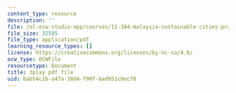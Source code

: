 ```yaml
---
content_type: resource
description: ''
file: /ol-ocw-studio-app/courses/11-384-malaysia-sustainable-cities-practicum-spring-2018/bab54c1ba47a38d4f90fbad951c0ecf0_DUKQ2SogFf8.pdf
file_size: 32595
file_type: application/pdf
learning_resource_types: []
license: https://creativecommons.org/licenses/by-nc-sa/4.0/
ocw_type: OCWFile
resourcetype: Document
title: 3play pdf file
uid: bab54c1b-a47a-38d4-f90f-bad951c0ecf0
---
```

